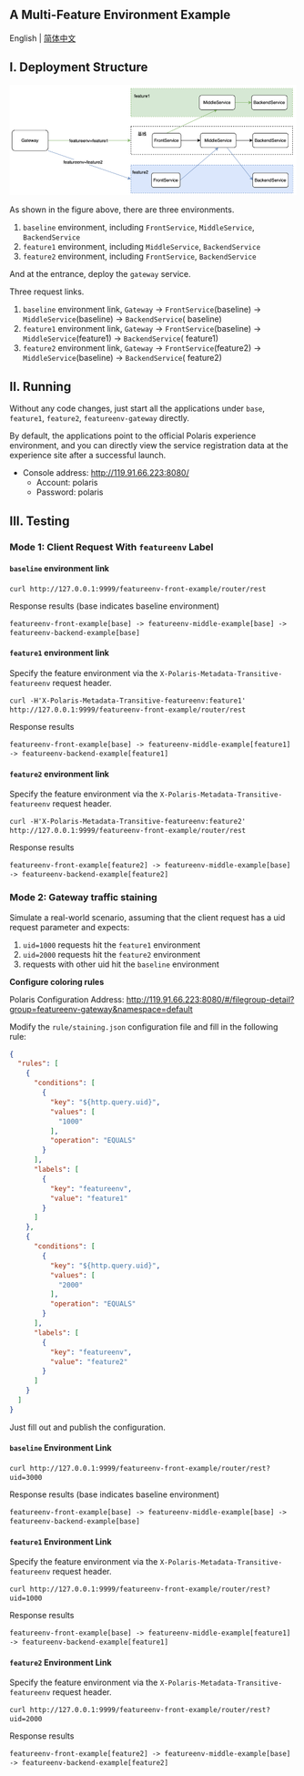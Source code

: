 ## A Multi-Feature Environment Example

English | [简体中文](./README-zh.md)

## I. Deployment Structure

<img src="./imgs/structs.png" alt="multi-feature environment structure"/>

As shown in the figure above, there are three environments.

1. `baseline` environment, including `FrontService`, `MiddleService`, `BackendService`
2. `feature1` environment, including `MiddleService`, `BackendService`
3. `feature2` environment, including `FrontService`, `BackendService`

And at the entrance, deploy the `gateway` service.

Three request links.

1. `baseline` environment link, `Gateway` -> `FrontService`(baseline) -> `MiddleService`(baseline) -> `BackendService`(
   baseline)
2. `feature1` environment link, `Gateway` -> `FrontService`(baseline) -> `MiddleService`(feature1) -> `BackendService`(
   feature1)
3. `feature2` environment link, `Gateway` -> `FrontService`(feature2) -> `MiddleService`(baseline) -> `BackendService`(
   feature2)

## II. Running

Without any code changes, just start all the applications under `base`, `feature1`, `feature2`, `featureenv-gateway`
directly.

By default, the applications point to the official Polaris experience environment, and you can directly view the service
registration data at the experience site after a successful launch.

- Console address: http://119.91.66.223:8080/
    - Account: polaris
    - Password: polaris

## III. Testing

### Mode 1: Client Request With `featureenv` Label

#### `baseline` environment link

````
curl http://127.0.0.1:9999/featureenv-front-example/router/rest
````

Response results (base indicates baseline environment)

````
featureenv-front-example[base] -> featureenv-middle-example[base] -> featureenv-backend-example[base]
````

#### `feature1` environment link

Specify the feature environment via the `X-Polaris-Metadata-Transitive-featureenv` request header.

````
curl -H'X-Polaris-Metadata-Transitive-featureenv:feature1' http://127.0.0.1:9999/featureenv-front-example/router/rest
````

Response results

````
featureenv-front-example[base] -> featureenv-middle-example[feature1] -> featureenv-backend-example[feature1]
````

#### `feature2` environment link

Specify the feature environment via the `X-Polaris-Metadata-Transitive-featureenv` request header.

````
curl -H'X-Polaris-Metadata-Transitive-featureenv:feature2' http://127.0.0.1:9999/featureenv-front-example/router/rest
````

Response results

````
featureenv-front-example[feature2] -> featureenv-middle-example[base] -> featureenv-backend-example[feature2]
````

### Mode 2: Gateway traffic staining

Simulate a real-world scenario, assuming that the client request has a uid request parameter and expects:

1. `uid=1000` requests hit the `feature1` environment
2. `uid=2000` requests hit the `feature2` environment
3. requests with other uid hit the `baseline` environment

**Configure coloring rules**

Polaris Configuration Address: http://119.91.66.223:8080/#/filegroup-detail?group=featureenv-gateway&namespace=default

Modify the `rule/staining.json` configuration file and fill in the following rule:

````json
{
  "rules": [
    {
      "conditions": [
        {
          "key": "${http.query.uid}",
          "values": [
            "1000"
          ],
          "operation": "EQUALS"
        }
      ],
      "labels": [
        {
          "key": "featureenv",
          "value": "feature1"
        }
      ]
    },
    {
      "conditions": [
        {
          "key": "${http.query.uid}",
          "values": [
            "2000"
          ],
          "operation": "EQUALS"
        }
      ],
      "labels": [
        {
          "key": "featureenv",
          "value": "feature2"
        }
      ]
    }
  ]
}
````

Just fill out and publish the configuration.

#### `baseline` Environment Link

````
curl http://127.0.0.1:9999/featureenv-front-example/router/rest?uid=3000
````

Response results (base indicates baseline environment)

````
featureenv-front-example[base] -> featureenv-middle-example[base] -> featureenv-backend-example[base]
````

#### `feature1` Environment Link

Specify the feature environment via the `X-Polaris-Metadata-Transitive-featureenv` request header.

````
curl http://127.0.0.1:9999/featureenv-front-example/router/rest?uid=1000
````

Response results

````
featureenv-front-example[base] -> featureenv-middle-example[feature1] -> featureenv-backend-example[feature1]
````

#### `feature2` Environment Link

Specify the feature environment via the `X-Polaris-Metadata-Transitive-featureenv` request header.

````
curl http://127.0.0.1:9999/featureenv-front-example/router/rest?uid=2000
````

Response results

````
featureenv-front-example[feature2] -> featureenv-middle-example[base] -> featureenv-backend-example[feature2]
````


